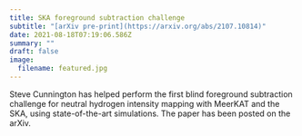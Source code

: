 ```yaml
---
title: SKA foreground subtraction challenge
subtitle: "[arXiv pre-print](https://arxiv.org/abs/2107.10814)"
date: 2021-08-18T07:19:06.586Z
summary: ""
draft: false
image:
  filename: featured.jpg
---
```

Steve Cunnington has helped perform the first blind foreground subtraction challenge for neutral hydrogen intensity mapping with MeerKAT and the SKA, using state-of-the-art simulations. The paper has been posted on the arXiv.